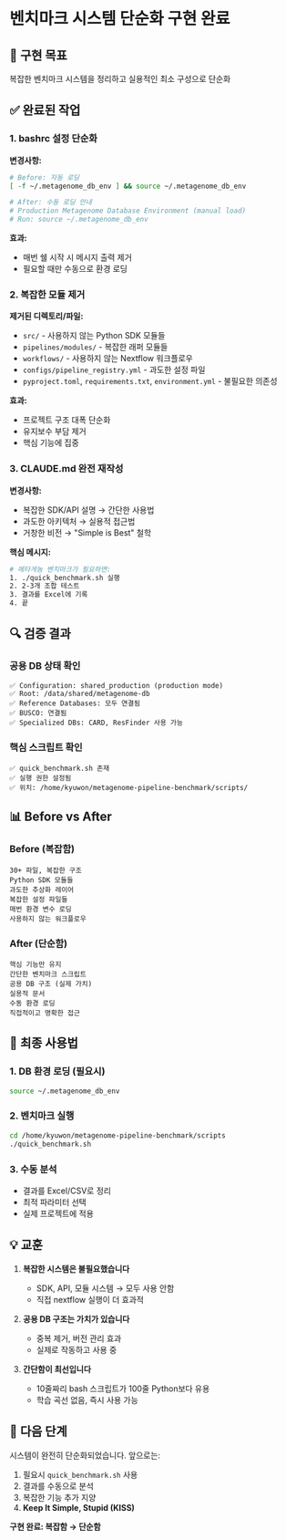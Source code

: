 # 벤치마크 시스템 단순화 구현 완료

## 🎯 구현 목표
복잡한 벤치마크 시스템을 정리하고 실용적인 최소 구성으로 단순화

## ✅ 완료된 작업

### 1. bashrc 설정 단순화
**변경사항:**
```bash
# Before: 자동 로딩
[ -f ~/.metagenome_db_env ] && source ~/.metagenome_db_env

# After: 수동 로딩 안내
# Production Metagenome Database Environment (manual load)
# Run: source ~/.metagenome_db_env
```

**효과:** 
- 매번 쉘 시작 시 메시지 출력 제거
- 필요할 때만 수동으로 환경 로딩

### 2. 복잡한 모듈 제거
**제거된 디렉토리/파일:**
- `src/` - 사용하지 않는 Python SDK 모듈들
- `pipelines/modules/` - 복잡한 래퍼 모듈들  
- `workflows/` - 사용하지 않는 Nextflow 워크플로우
- `configs/pipeline_registry.yml` - 과도한 설정 파일
- `pyproject.toml`, `requirements.txt`, `environment.yml` - 불필요한 의존성

**효과:**
- 프로젝트 구조 대폭 단순화
- 유지보수 부담 제거
- 핵심 기능에 집중

### 3. CLAUDE.md 완전 재작성
**변경사항:**
- 복잡한 SDK/API 설명 → 간단한 사용법
- 과도한 아키텍처 → 실용적 접근법
- 거창한 비전 → "Simple is Best" 철학

**핵심 메시지:**
```bash
# 메타게놈 벤치마크가 필요하면:
1. ./quick_benchmark.sh 실행
2. 2-3개 조합 테스트
3. 결과를 Excel에 기록
4. 끝
```

## 🔍 검증 결과

### 공용 DB 상태 확인
```
✅ Configuration: shared_production (production mode)
✅ Root: /data/shared/metagenome-db
✅ Reference Databases: 모두 연결됨
✅ BUSCO: 연결됨
✅ Specialized DBs: CARD, ResFinder 사용 가능
```

### 핵심 스크립트 확인
```
✅ quick_benchmark.sh 존재
✅ 실행 권한 설정됨
✅ 위치: /home/kyuwon/metagenome-pipeline-benchmark/scripts/
```

## 📊 Before vs After

### Before (복잡함)
```
30+ 파일, 복잡한 구조
Python SDK 모듈들
과도한 추상화 레이어
복잡한 설정 파일들
매번 환경 변수 로딩
사용하지 않는 워크플로우
```

### After (단순함)
```
핵심 기능만 유지
간단한 벤치마크 스크립트
공용 DB 구조 (실제 가치)
실용적 문서
수동 환경 로딩
직접적이고 명확한 접근
```

## 🎯 최종 사용법

### 1. DB 환경 로딩 (필요시)
```bash
source ~/.metagenome_db_env
```

### 2. 벤치마크 실행
```bash
cd /home/kyuwon/metagenome-pipeline-benchmark/scripts
./quick_benchmark.sh
```

### 3. 수동 분석
- 결과를 Excel/CSV로 정리
- 최적 파라미터 선택
- 실제 프로젝트에 적용

## 💡 교훈

1. **복잡한 시스템은 불필요했습니다**
   - SDK, API, 모듈 시스템 → 모두 사용 안함
   - 직접 nextflow 실행이 더 효과적

2. **공용 DB 구조는 가치가 있습니다**
   - 중복 제거, 버전 관리 효과
   - 실제로 작동하고 사용 중

3. **간단함이 최선입니다**
   - 10줄짜리 bash 스크립트가 100줄 Python보다 유용
   - 학습 곡선 없음, 즉시 사용 가능

## 🚀 다음 단계

시스템이 완전히 단순화되었습니다. 
앞으로는:
1. 필요시 `quick_benchmark.sh` 사용
2. 결과를 수동으로 분석
3. 복잡한 기능 추가 지양
4. **Keep It Simple, Stupid (KISS)**

**구현 완료: 복잡함 → 단순함**